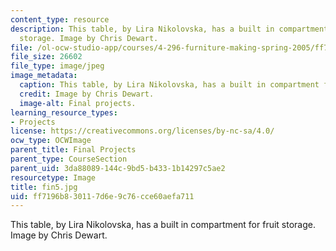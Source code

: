 ```yaml
---
content_type: resource
description: This table, by Lira Nikolovska, has a built in compartment for fruit
  storage. Image by Chris Dewart.
file: /ol-ocw-studio-app/courses/4-296-furniture-making-spring-2005/ff7196b830117d6e9c76cce60aefa711_fin5.jpg
file_size: 26602
file_type: image/jpeg
image_metadata:
  caption: This table, by Lira Nikolovska, has a built in compartment for fruit storage.
  credit: Image by Chris Dewart.
  image-alt: Final projects.
learning_resource_types:
- Projects
license: https://creativecommons.org/licenses/by-nc-sa/4.0/
ocw_type: OCWImage
parent_title: Final Projects
parent_type: CourseSection
parent_uid: 3da88089-144c-9bd5-b433-1b14297c5ae2
resourcetype: Image
title: fin5.jpg
uid: ff7196b8-3011-7d6e-9c76-cce60aefa711
---
```

This table, by Lira Nikolovska, has a built in compartment for fruit storage. Image by Chris Dewart.